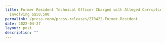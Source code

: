 ```yaml
---
title: Former Resident Technical Officer Charged with Alleged Corruption
  Involving S$50,500
permalink: /press-room/press-releases/270422-Former-Resident
date: 2022-04-27
layout: post
description: ""
---
```

